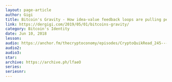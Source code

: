 ```yaml
---
layout: page-article
author: Gigi
title: Bitcoin's Gravity - How idea-value feedback loops are pulling people in
link: https://dergigi.com/2019/05/01/bitcoins-gravity/
category: Bitcoin's Identity
date: Jun 10, 2018
lesson: 
audio: https://anchor.fm/thecryptoconomy/episodes/CryptoQuikRead_245---Bitcoins-Gravity-dergigi-e3urjl/a-aefav4
audio2: 
audio3: 
star: 
archive: https://archive.ph/lfaeO
series: 
seriesnr: 
---
```

